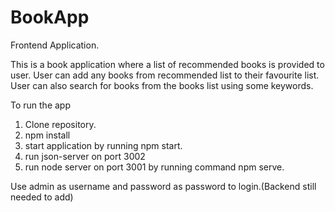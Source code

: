 # BookApp
Frontend Application.

This is a book application where a list of recommended books is provided to user. User can add any books from recommended list to their favourite list.
User can also search for books from the books list using some keywords. 

To run the app
1. Clone repository.
2. npm install
3. start application by running npm start.
4. run json-server on port 3002
5. run node server on port 3001 by running command npm serve.

Use admin as username and password as password to login.(Backend still needed to add)
